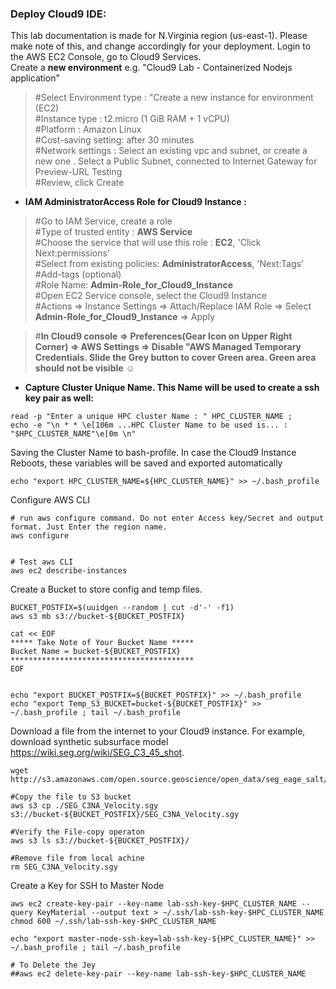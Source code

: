 ### Deploy Cloud9 IDE:
This lab documentation is made for N.Virginia region (us-east-1). Please make note of this, and change accordingly for your deployment.
Login to the AWS EC2 Console, go to Cloud9 Services. <br/>
Create a **new environment** e.g. "Cloud9 Lab - Containerized Nodejs application" <br/>
>#Select Environment type : "Create a new instance for environment (EC2)<br/>
>#Instance type : t2.micro (1 GiB RAM + 1 vCPU)  <br/>
>#Platform : Amazon Linux <br/>
>#Cost-saving setting: after 30 minutes <br/>
>#Network settings : Select an existing vpc and subnet, or create a new one . Select a Public Subnet, connected to Internet Gateway for Preview-URL Testing <br/>
>#Review, click Create <br/>

* **IAM AdministratorAccess Role for Cloud9 Instance :**
>#Go to IAM Service, create a role <br/>
>#Type of trusted entity : **AWS Service** <br/>
>#Choose the service that will use this role : **EC2**, 'Click Next:permissions' <br/>
>#Select from existing policies: **AdministratorAccess**, 'Next:Tags'  <br/>
>#Add-tags (optional) <br/>
>#Role Name: **Admin-Role_for_Cloud9_Instance** <br/>
>#Open EC2 Service console, select the Cloud9 Instance <br/>
>#Actions => Instance Settings => Attach/Replace IAM Role => Select **Admin-Role_for_Cloud9_Instance** => Apply<br/>

>#**In Cloud9 console => Preferences(Gear Icon on Upper Right Corner) => AWS Settings => Disable "AWS Managed Temporary Credentials. Slide the Grey button to cover Green area. Green area should not be visible** :relaxed:  <br/>


* **Capture Cluster Unique Name. This Name will be used to create a ssh key pair as well:**
```
read -p "Enter a unique HPC cluster Name : " HPC_CLUSTER_NAME ; 
echo -e "\n * * \e[106m ...HPC Cluster Name to be used is... : "$HPC_CLUSTER_NAME"\e[0m \n"

```
Saving the Cluster Name to bash-profile. In case the Cloud9 Instance Reboots, these variables will be saved and exported automatically
```
echo "export HPC_CLUSTER_NAME=${HPC_CLUSTER_NAME}" >> ~/.bash_profile
```

Configure AWS CLI
```
# run aws configure command. Do not enter Access key/Secret and output format. Just Enter the region name. 
aws configure


# Test aws CLI
aws ec2 describe-instances
```

Create a Bucket to store config and temp files. 

```
BUCKET_POSTFIX=$(uuidgen --random | cut -d'-' -f1)
aws s3 mb s3://bucket-${BUCKET_POSTFIX}

cat << EOF
***** Take Note of Your Bucket Name *****
Bucket Name = bucket-${BUCKET_POSTFIX}
*****************************************
EOF


echo "export BUCKET_POSTFIX=${BUCKET_POSTFIX}" >> ~/.bash_profile 
echo "export Temp_S3_BUCKET=bucket-${BUCKET_POSTFIX}" >> ~/.bash_profile ; tail ~/.bash_profile

```

Download a file from the internet to your Cloud9 instance. For example, download synthetic subsurface model https://wiki.seg.org/wiki/SEG_C3_45_shot. 

```
wget http://s3.amazonaws.com/open.source.geoscience/open_data/seg_eage_salt/SEG_C3NA_Velocity.sgy

#Copy the file to S3 bucket
aws s3 cp ./SEG_C3NA_Velocity.sgy s3://bucket-${BUCKET_POSTFIX}/SEG_C3NA_Velocity.sgy

#Verify the File-copy operaton
aws s3 ls s3://bucket-${BUCKET_POSTFIX}/

#Remove file from local achine
rm SEG_C3NA_Velocity.sgy
```

Create a Key for SSH to Master Node
```
aws ec2 create-key-pair --key-name lab-ssh-key-$HPC_CLUSTER_NAME --query KeyMaterial --output text > ~/.ssh/lab-ssh-key-$HPC_CLUSTER_NAME
chmod 600 ~/.ssh/lab-ssh-key-$HPC_CLUSTER_NAME

echo "export master-node-ssh-key=lab-ssh-key-${HPC_CLUSTER_NAME}" >> ~/.bash_profile ; tail ~/.bash_profile

# To Delete the Jey
##aws ec2 delete-key-pair --key-name lab-ssh-key-$HPC_CLUSTER_NAME
```


